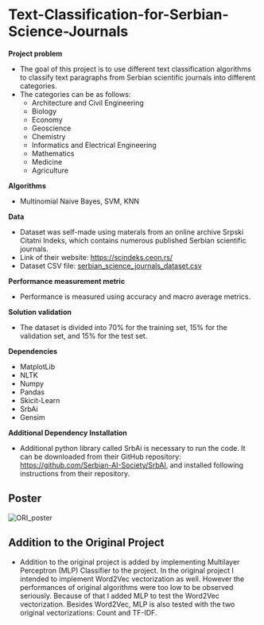 # Text-Classification-for-Serbian-Science-Journals

**Project problem**
- The goal of this project is to use different text classification algorithms to classify text paragraphs from Serbian scientific journals into different categories.
- The categories can be as follows:
  - Architecture and Civil Engineering
  - Biology
  - Economy
  - Geoscience
  - Chemistry
  - Informatics and Electrical Engineering
  - Mathematics
  - Medicine
  - Agriculture

**Algorithms** 
- Multinomial Naive Bayes, SVM, KNN

**Data**
- Dataset was self-made using materals from an online archive Srpski Citatni Indeks, which contains numerous published Serbian scientific journals.
- Link of their website: https://scindeks.ceon.rs/
- Dataset CSV file: [serbian_science_journals_dataset.csv](https://github.com/milossdjuric/Text-Classification-for-Serbian-Science-Journals/files/12064208/serbian_science_journals_dataset.csv)
 

**Performance measurement metric**
- Performance is measured using accuracy and macro average metrics.

**Solution validation**
- The dataset is divided into 70% for the training set, 15% for the validation set, and 15% for the test set.

**Dependencies**
-   MatplotLib
-   NLTK
-   Numpy
-   Pandas
-   Skicit-Learn
-   SrbAi
-   Gensim
    
**Additional Dependency Installation**
- Additional python library called SrbAi is necessary to run the code. It can be downloaded from their GitHub repository: https://github.com/Serbian-AI-Society/SrbAI, and installed following instructions from their repository.

**Poster**
-
![ORI_poster](https://github.com/milossdjuric/Text-Classification-for-Serbian-Science-Journals/assets/116558460/052422e1-fdd1-4297-b1a8-40a02af44087)



**Addition to the Original Project**
-
- Addition to the original project is added by implementing Multilayer Perceptron (MLP) Classifier to the project. In the original project I intended to implement Word2Vec vectorization as well. However the performances of original algorithms were too low to be observed seriously. Because of that I added MLP to test the Word2Vec vectorization. Besides Word2Vec, MLP is also tested with the two original vectorizations: Count and TF-IDF.